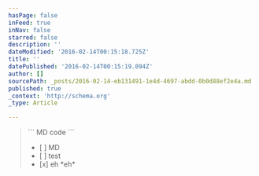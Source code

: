 ```yaml
---
hasPage: false
inFeed: true
inNav: false
starred: false
description: ''
dateModified: '2016-02-14T00:15:18.725Z'
title: ''
datePublished: '2016-02-14T00:15:19.094Z'
author: []
sourcePath: _posts/2016-02-14-eb131491-1e4d-4697-abdd-0b0d88ef2e4a.md
published: true
_context: 'http://schema.org'
_type: Article

---
```

> \`\`\`
> MD code
> \`\`\`
> - \[ \] MD 
> - \[ \] test
> - \[x\] eh
> \*eh\*